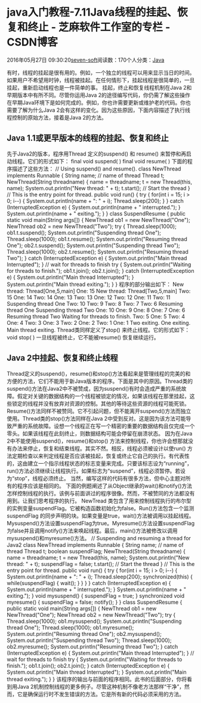 
# java入门教程-7.11Java线程的挂起、恢复和终止 -  芝麻软件工作室的专栏 - CSDN博客


2016年05月27日 09:30:20[seven-soft](https://me.csdn.net/softn)阅读数：170个人分类：[Java																](https://blog.csdn.net/softn/article/category/6242590)



有时，线程的挂起是很有用的。例如，一个独立的线程可以用来显示当日的时间。如果用户不希望用时钟，线程被挂起。在任何情形下，挂起线程是很简单的，一旦挂起，重新启动线程也是一件简单的事。
挂起，终止和恢复线程机制在Java 2和早期版本中有所不同。尽管你运用Java 2的途径编写代码，你仍需了解这些操作在早期Java环境下是如何完成的。例如，你也许需要更新或维护老的代码。你也需要了解为什么Java 2会有这样的变化。因为这些原因，下面内容描述了执行线程控制的原始方法，接着是Java
 2的方法。
## Java 1.1或更早版本的线程的挂起、恢复和终止
先于Java2的版本，程序用Thread 定义的suspend() 和 resume() 来暂停和再启动线程。它们的形式如下：
final void suspend( )
final void resume( )
下面的程序描述了这些方法：
// Using suspend() and resume().
class NewThread implements Runnable {
String name; // name of thread
Thread t;
NewThread(String threadname) {
name = threadname;
t = new Thread(this, name);
System.out.println("New thread: " + t);
t.start(); // Start the thread
}
// This is the entry point for thread.
public void run() {
try {
for(int i = 15; i > 0; i--) {
System.out.println(name + ": " + i);
Thread.sleep(200);
}
} catch (InterruptedException e) {
System.out.println(name + " interrupted.");
}
System.out.println(name + " exiting.");
}
}
class SuspendResume {
public static void main(String args[]) {
NewThread ob1 = new NewThread("One");
NewThread ob2 = new NewThread("Two");
try {
Thread.sleep(1000);
ob1.t.suspend();
System.out.println("Suspending thread One");
Thread.sleep(1000);
ob1.t.resume();
System.out.println("Resuming thread One");
ob2.t.suspend();
System.out.println("Suspending thread Two");
Thread.sleep(1000);
ob2.t.resume();
System.out.println("Resuming thread Two");
} catch (InterruptedException e) {
System.out.println("Main thread Interrupted");
}
// wait for threads to finish
try {
System.out.println("Waiting for threads to finish.");
ob1.t.join();
ob2.t.join();
} catch (InterruptedException e) {
System.out.println("Main thread Interrupted");
}
System.out.println("Main thread exiting.");
}
}
程序的部分输出如下：
New thread: Thread[One,5,main]
One: 15
New thread: Thread[Two,5,main]
Two: 15
One: 14
Two: 14
One: 13
Two: 13
One: 12
Two: 12
One: 11
Two: 11
Suspending thread One
Two: 10
Two: 9
Two: 8
Two: 7
Two: 6
Resuming thread One
Suspending thread Two
One: 10
One: 9
One: 8
One: 7
One: 6
Resuming thread Two
Waiting for threads to finish.
Two: 5
One: 5
Two: 4
One: 4
Two: 3
One: 3
Two: 2
One: 2
Two: 1
One: 1
Two exiting.
One exiting.
Main thread exiting.
Thread类同样定义了stop() 来终止线程。它的形式如下：
void stop( )
一旦线程被终止，它不能被resume() 恢复继续运行。
## Java 2中挂起、恢复和终止线程
Thread定义的suspend()，resume()和stop()方法看起来是管理线程的完美的和方便的方法，它们不能用于新Java版本的程序。下面是其中的原因。Thread类的suspend()方法在Java2中不被赞成，因为suspend()有时会造成严重的系统故障。假定对关键的数据结构的一个线程被锁定的情况，如果该线程在那里挂起，这些锁定的线程并没有放弃对资源的控制。其他的等待这些资源的线程可能死锁。
Resume()方法同样不被赞同。它不引起问题，但不能离开suspend()方法而独立使用。Thread类的stop()方法同样在Java 2中受到反对。这是因为该方法可能导致严重的系统故障。设想一个线程正在写一个精密的重要的数据结构且仅完成一个零头。如果该线程在此刻终止，则数据结构可能会停留在崩溃状态。
因为在Java 2中不能使用suspend()，resume()和stop() 方法来控制线程，你也许会想那就没有办法来停止，恢复和结束线程。其实不然。相反，线程必须被设计以使run() 方法定期检查以来判定线程是否应该被挂起，恢复或终止它自己的执行。有代表性的，这由建立一个指示线程状态的标志变量来完成。只要该标志设为“running”，run()方法必须继续让线程执行。如果标志为“suspend”，线程必须暂停。若设为“stop”，线程必须终止。
当然，编写这样的代码有很多方法，但中心主题对所有的程序应该是相同的。
下面的例题阐述了从Object继承的wait()和notify()方法怎样控制线程的执行。该例与前面讲过的程序很像。然而，不被赞同的方法都没有用到。让我们思考程序的执行。
NewTread 类包含了用来控制线程执行的布尔型的实例变量suspendFlag。它被构造函数初始化为false。Run()方法包含一个监测suspendFlag 的同步声明的块。如果变量是true，wait()方法被调用以挂起线程。Mysuspend()方法设置suspendFlag为true。Myresume()方法设置suspendFlag为false并且调用notify()方法来唤起线程。最后，main()方法被修改以调用mysuspend()和myresume()方法。
// Suspending and resuming a thread for Java2
class NewThread implements Runnable {
String name; // name of thread
Thread t;
boolean suspendFlag;
NewThread(String threadname) {
name = threadname;
t = new Thread(this, name);
System.out.println("New thread: " + t);
suspendFlag = false;
t.start(); // Start the thread
}
// This is the entry point for thread.
public void run() {
try {
for(int i = 15; i > 0; i--) {
System.out.println(name + ": " + i);
Thread.sleep(200);
synchronized(this) {
while(suspendFlag) {
wait();
}
}
}
} catch (InterruptedException e) {
System.out.println(name + " interrupted.");
}
System.out.println(name + " exiting.");
}
void mysuspend() {
suspendFlag = true;
}
synchronized void myresume() {
suspendFlag = false;
notify();
}
}
class SuspendResume {
public static void main(String args[]) {
NewThread ob1 = new NewThread("One");
NewThread ob2 = new NewThread("Two");
try {
Thread.sleep(1000);
ob1.mysuspend();
System.out.println("Suspending thread One");
Thread.sleep(1000);
ob1.myresume();
System.out.println("Resuming thread One");
ob2.mysuspend();
System.out.println("Suspending thread Two");
Thread.sleep(1000);
ob2.myresume();
System.out.println("Resuming thread Two");
} catch (InterruptedException e) {
System.out.println("Main thread Interrupted");
}
// wait for threads to finish
try {
System.out.println("Waiting for threads to finish.");
ob1.t.join();
ob2.t.join();
} catch (InterruptedException e) {
System.out.println("Main thread Interrupted");
}
System.out.println("Main thread exiting.");
}
}
该程序的输出与前面的程序相同。此书的后面部分，你将看到用Java 2机制控制线程的更多例子。尽管这种机制不像老方法那样“干净”，然而，它是确保运行时不发生错误的方法。它是所有新的代码必须采用的方法。

